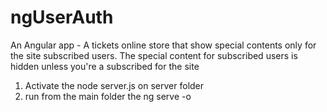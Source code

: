 # ngUserAuth
An Angular app - A tickets online store that show special contents only for the site subscribed users. 
The special content for subscribed users is hidden unless you're a subscribed for the site

1. Activate the node server.js on server folder 
2. run from the main folder the ng serve -o
